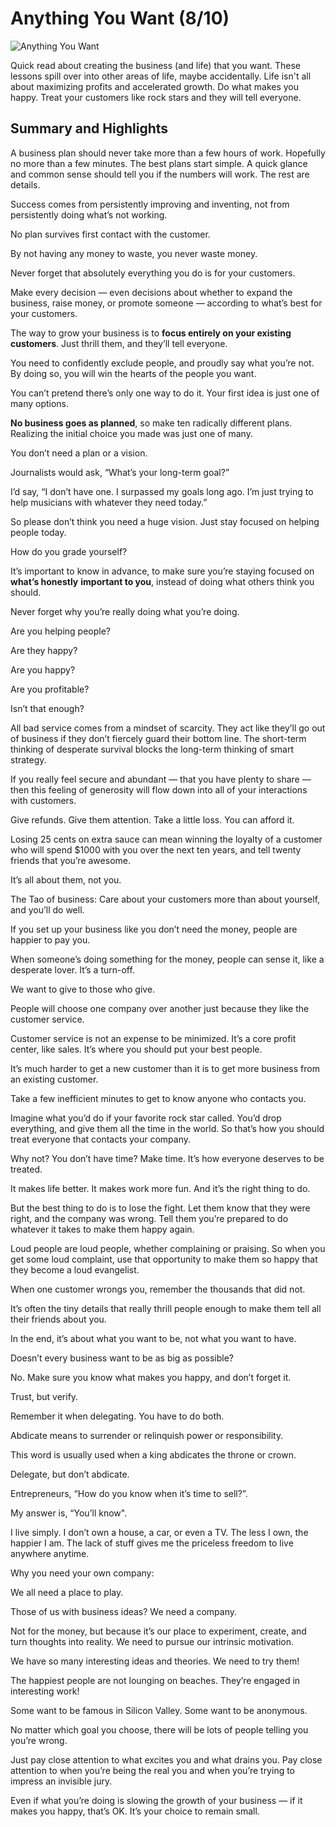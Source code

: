 # Anything You Want (8/10)

![Anything You Want](https://f.media-amazon.com/images/I/61P+7owVcML._SY425_.jpg?classes=inline&height=175px)

Quick read about creating the business (and life) that you want. These lessons spill over into other areas of life, maybe accidentally. Life isn't all about maximizing profits and accelerated growth. Do what makes you happy. Treat your customers like rock stars and they will tell everyone. 

## Summary and Highlights

A business plan should never take more than a few hours of work. Hopefully no more than a few minutes. The best plans start simple. A quick glance and common sense should tell you if the numbers will work. The rest are details.

Success comes from persistently improving and inventing, not from persistently doing what’s not working.

No plan survives first contact with the customer.

By not having any money to waste, you never waste money.

Never forget that absolutely everything you do is for your customers.

Make every decision — even decisions about whether to expand the business, raise money, or promote someone — according to what’s best for your customers.

The way to grow your business is to **focus entirely on your existing customers**. Just thrill them, and they’ll tell everyone.

You need to confidently exclude people, and proudly say what you’re not. By doing so, you will win the hearts of the people you want.

You can’t pretend there’s only one way to do it. Your first idea is just one of many options. 

**No business goes as planned**, so make ten radically different plans. Realizing the initial choice you made was just one of many.

You don’t need a plan or a vision.

Journalists would ask, “What’s your long-term goal?”

I’d say, “I don’t have one. I surpassed my goals long ago. I’m just trying to help musicians with whatever they need today.”

So please don’t think you need a huge vision. Just stay focused on helping people today.

How do you grade yourself?

It’s important to know in advance, to make sure you’re staying focused on **what’s honestly** **important to you**, instead of doing what others think you should.

Never forget why you’re really doing what you’re doing.

Are you helping people?

Are they happy?

Are you happy?

Are you profitable?

Isn’t that enough?

All bad service comes from a mindset of scarcity. They act like they’ll go out of business if they don’t fiercely guard their bottom line. The short-term thinking of desperate survival blocks the long-term thinking of smart strategy.

If you really feel secure and abundant — that you have plenty to share — then this feeling of generosity will flow down into all of your interactions with customers.

Give refunds. Give them attention. Take a little loss. You can afford it.

Losing 25 cents on extra sauce can mean winning the loyalty of a customer who will spend $1000 with you over the next ten years, and tell twenty friends that you’re awesome.

It’s all about them, not you.

The Tao of business: Care about your customers more than about yourself, and you’ll do well.

If you set up your business like you don’t need the money, people are happier to pay you.

When someone’s doing something for the money, people can sense it, like a desperate lover. It’s a turn-off.

We want to give to those who give.

People will choose one company over another just because they like the customer service.

Customer service is not an expense to be minimized. It’s a core profit center, like sales. It’s where you should put your best people.

It’s much harder to get a new customer than it is to get more business from an existing customer.

Take a few inefficient minutes to get to know anyone who contacts you.

Imagine what you’d do if your favorite rock star called. You’d drop everything, and give them all the time in the world. So that’s how you should treat everyone that contacts your company.

Why not? You don’t have time? Make time. It’s how everyone deserves to be treated.

It makes life better. It makes work more fun. And it’s the right thing to do.

But the best thing to do is to lose the fight. Let them know that they were right, and the company was wrong. Tell them you’re prepared to do whatever it takes to make them happy again.

Loud people are loud people, whether complaining or praising. So when you get some loud complaint, use that opportunity to make them so happy that they become a loud evangelist.

When one customer wrongs you, remember the thousands that did not.

It’s often the tiny details that really thrill people enough to make them tell all their friends about you.

In the end, it’s about what you want to be, not what you want to have.

Doesn’t every business want to be as big as possible?

No. Make sure you know what makes you happy, and don’t forget it.

Trust, but verify.

Remember it when delegating. You have to do both.

Abdicate means to surrender or relinquish power or responsibility.

This word is usually used when a king abdicates the throne or crown.

Delegate, but don’t abdicate.

Entrepreneurs, “How do you know when it’s time to sell?”.

My answer is, “You’ll know".

I live simply. I don’t own a house, a car, or even a TV. The less I own, the happier I am. The lack of stuff gives me the priceless freedom to live anywhere anytime.

Why you need your own company:

We all need a place to play.

Those of us with business ideas? We need a company.

Not for the money, but because it’s our place to experiment, create, and turn thoughts into reality. We need to pursue our intrinsic motivation.

We have so many interesting ideas and theories. We need to try them!

The happiest people are not lounging on beaches. They’re engaged in interesting work!

Some want to be famous in Silicon Valley. Some want to be anonymous.

No matter which goal you choose, there will be lots of people telling you you’re wrong.

Just pay close attention to what excites you and what drains you. Pay close attention to when you’re being the real you and when you’re trying to impress an invisible jury.

Even if what you’re doing is slowing the growth of your business — if it makes you happy, that’s OK. It’s your choice to remain small.


